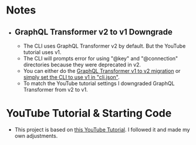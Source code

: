 

# Notes
- ## GraphQL Transformer v2 to v1 Downgrade
  - The CLI uses GraphQL Transformer v2 by default. But the YouTube tutorial uses v1. 
  - The CLI will prompts error for using "@key" and "@connection" directories because they were deprecated in v2. 
  - You can either do the [GraphQL Transformer v1 to v2 migration](https://docs.amplify.aws/cli/migration/transformer-migration/) or [simply set the CLI to use v1 in "cli.json"](https://stackoverflow.com/a/72260337/9179133). 
  - To match the YouTube tutorial settings I downgraded GraphQL Transformer from v2 to v1.

# YouTube Tutorial & Starting Code

- This project is based on [this YouTube Tutorial](https://www.youtube.com/watch?v=JgwI22y_eFA&ab_channel=freeCodeCamp.orghttps://www.youtube.com/watch?v=JgwI22y_eFA&ab_channel=freeCodeCamp.org). I followed it and made my own adjustments. 
